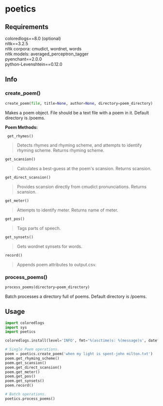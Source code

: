 # poetics
## Requirements
coloredlogs==8.0 (optional)  
nltk==3.2.5  
nltk corpora: cmudict, wordnet, words  
nltk models: averaged_perceptron_tagger  
pyenchant==2.0.0  
python-Levenshtein==0.12.0  
## Info
### create_poem()
```python 
create_poem(file, title=None, author=None, directory=poem_directory) 
```
Makes a poem object. File should be a text file with a poem in it.  Default directory is /poems.

**Poem Methods:**  
```python
 get_rhymes()
``` 
>Detects rhymes and rhyming scheme, and attempts to identify rhyming scheme. Returns rhyming scheme.  

```python
get_scansion()  
```
>Calculates a best-guess at the poem's scansion. Returns scansion.  

```python
get_direct_scansion()
```
>Provides scansion directly from cmudict pronunciations. Returns scansion.  

```python
get_meter()
```  
> Attempts to identify meter. Returns name of meter.  

```python
get_pos()
```
>Tags parts of speech.  

```python
get_synsets()
```
>Gets wordnet synsets for words.  

```python
record()
```
>Appends poem attributes to output.csv.  

### process_poems()
```python
process_poems(directory=poem_directory)
```
Batch processes a directory full of poems. Default directory is /poems.

## Usage
```python
import coloredlogs
import sys
import poetics

coloredlogs.install(level='INFO', fmt='%(asctime)s: %(message)s', datefmt='%H:%M:%S', stream=sys.stdout)

# Single Poem operations.
poem = poetics.create_poem('when my light is spent-john milton.txt')
poem.get_rhyming_scheme()
poem.get_scansion()
poem.get_direct_scansion()
poem.get_meter()
poem.get_pos()
poem.get_synsets()
poem.record()

# Batch operations.
poetics.process_poems()
```